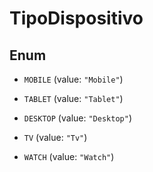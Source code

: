 

# TipoDispositivo

## Enum


* `MOBILE` (value: `"Mobile"`)

* `TABLET` (value: `"Tablet"`)

* `DESKTOP` (value: `"Desktop"`)

* `TV` (value: `"Tv"`)

* `WATCH` (value: `"Watch"`)



